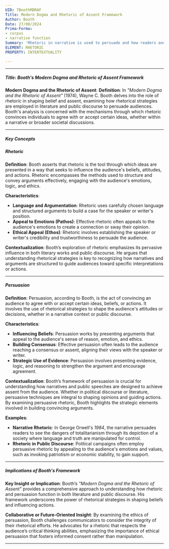 ```yaml
---
UID: 7BoothMDRAF
Title: Modern Dogma and Rhetoric of Assent Framework
Author: Booth
Date: 27/08/2024
Prima-Forma:
- corpus
- narrative function
Summary: 'Rhetoric in narrative is used to persuade and how readers and audiences navigate the complexities of rhetorical argumentation. '
ELEMENT: RHETORIC
PROPERTY: INTERTEXTUALITY

---
```


---

##### Title: **Booth's Modern Dogma and Rhetoric of Assent Framework**

**Modern Dogma and the Rhetoric of Assent**:
   **Definition**: In *"Modern Dogma and the Rhetoric of Assent"* (1974), Wayne C. Booth delves into the role of rhetoric in shaping belief and assent, examining how rhetorical strategies are employed in literature and public discourse to persuade audiences. Booth's analysis is concerned with the mechanisms through which rhetoric convinces individuals to agree with or accept certain ideas, whether within a narrative or broader societal discussions.

---

##### Key Concepts

##### Rhetoric

**Definition**:
   Booth asserts that rhetoric is the tool through which ideas are presented in a way that seeks to influence the audience's beliefs, attitudes, and actions. Rhetoric encompasses the methods used to structure and convey arguments effectively, engaging with the audience's emotions, logic, and ethics.

**Characteristics**:
   - **Language and Argumentation**: Rhetoric uses carefully chosen language and structured arguments to build a case for the speaker or writer's position.
   - **Appeal to Emotions (Pathos)**: Effective rhetoric often appeals to the audience's emotions to create a connection or sway their opinion.
   - **Ethical Appeal (Ethos)**: Rhetoric involves establishing the speaker or writer's credibility and trustworthiness to persuade the audience.

**Contextualization**:
   Booth’s exploration of rhetoric emphasizes its pervasive influence in both literary works and public discourse. He argues that understanding rhetorical strategies is key to recognizing how narratives and arguments are structured to guide audiences toward specific interpretations or actions.

---

##### Persuasion

**Definition**:
   Persuasion, according to Booth, is the act of convincing an audience to agree with or accept certain ideas, beliefs, or actions. It involves the use of rhetorical strategies to shape the audience's attitudes or decisions, whether in a narrative context or public discourse.

**Characteristics**:
   - **Influencing Beliefs**: Persuasion works by presenting arguments that appeal to the audience's sense of reason, emotion, and ethics.
   - **Building Consensus**: Effective persuasion often leads to the audience reaching a consensus or assent, aligning their views with the speaker or writer.
   - **Strategic Use of Evidence**: Persuasion involves presenting evidence, logic, and reasoning to strengthen the argument and encourage agreement.

**Contextualization**:
   Booth’s framework of persuasion is crucial for understanding how narratives and public speeches are designed to achieve assent from the audience. Whether in political discourse or literature, persuasive techniques are integral to shaping opinions and guiding actions. By examining persuasive rhetoric, Booth highlights the strategic elements involved in building convincing arguments.

**Examples**:
   - **Narrative Rhetoric**: In George Orwell's *1984*, the narrative persuades readers to see the dangers of totalitarianism through its depiction of a society where language and truth are manipulated for control.
   - **Rhetoric in Public Discourse**: Political campaigns often employ persuasive rhetoric by appealing to the audience's emotions and values, such as invoking patriotism or economic stability, to gain support.

---

##### Implications of Booth's Framework

**Key Insight or Implication**:
   Booth’s *"Modern Dogma and the Rhetoric of Assent"* provides a comprehensive approach to understanding how rhetoric and persuasion function in both literature and public discourse. His framework underscores the power of rhetorical strategies in shaping beliefs and influencing actions.

**Collaborative or Future-Oriented Insight**:
   By examining the ethics of persuasion, Booth challenges communicators to consider the integrity of their rhetorical efforts. He advocates for a rhetoric that respects the audience’s critical thinking abilities, emphasizing the importance of ethical persuasion that fosters informed consent rather than manipulation.

---
